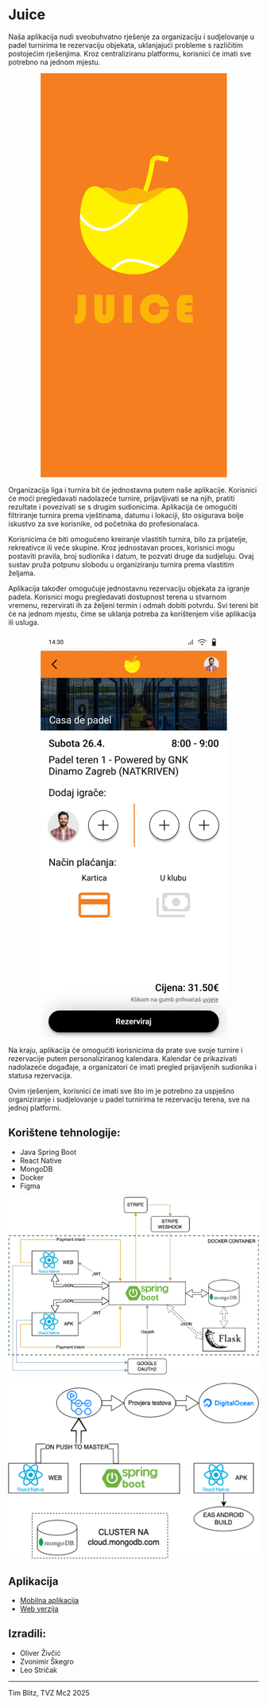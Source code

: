 # Juice

Naša aplikacija nudi sveobuhvatno rješenje za organizaciju i sudjelovanje u padel turnirima te rezervaciju objekata, uklanjajući probleme s različitim postojećim rješenjima. Kroz centraliziranu platformu, korisnici će imati sve potrebno na jednom mjestu.

<p align="center">
  <img src="apps/frontend/assets/images/screens/first-page.png" alt="Logo" />
</p>

Organizacija liga i turnira bit će jednostavna putem naše aplikacije. Korisnici će moći pregledavati nadolazeće turnire, prijavljivati se na njih, pratiti rezultate i povezivati se s drugim sudionicima. Aplikacija će omogućiti filtriranje turnira prema vještinama, datumu i lokaciji, što osigurava bolje iskustvo za sve korisnike, od početnika do profesionalaca.

Korisnicima će biti omogućeno kreiranje vlastitih turnira, bilo za prijatelje, rekreativce ili veće skupine. Kroz jednostavan proces, korisnici mogu postaviti pravila, broj sudionika i datum, te pozvati druge da sudjeluju. Ovaj sustav pruža potpunu slobodu u organiziranju turnira prema vlastitim željama.

Aplikacija također omogućuje jednostavnu rezervaciju objekata za igranje padela. Korisnici mogu pregledavati dostupnost terena u stvarnom vremenu, rezervirati ih za željeni termin i odmah dobiti potvrdu. Svi tereni bit će na jednom mjestu, čime se uklanja potreba za korištenjem više aplikacija ili usluga.

<p align="center">
  <img src="apps/frontend/assets/images/screens/potvrda-termina.png" alt="Logo" />
</p>

Na kraju, aplikacija će omogućiti korisnicima da prate sve svoje turnire i rezervacije putem personaliziranog kalendara. Kalendar će prikazivati nadolazeće događaje, a organizatori će imati pregled prijavljenih sudionika i statusa rezervacija.

Ovim rješenjem, korisnici će imati sve što im je potrebno za uspješno organiziranje i sudjelovanje u padel turnirima te rezervaciju terena, sve na jednoj platformi.

## Korištene tehnologije:
* Java Spring Boot
* React Native
* MongoDB
* Docker
* Figma

<p align="center">
  <img src="apps/frontend/assets/images/screens/juice.drawio.png" alt="Logo" />
</p>
<p align="center">
  <img src="apps/frontend/assets/images/screens/deployment.drawio.png" alt="Logo" />
</p>


## Aplikacija
- [Mobilna aplikacija](https://drive.google.com/file/d/1Lw_QxpAHWWUsm0N9JlbM4b4zn6rA77X9/view?usp=drive_link)
- [Web verzija](https://juice-frontend-aomia.ondigitalocean.app/)


## Izradili:
* Oliver Živčić
* Zvonimir Škegro
* Leo Stričak

---
Tim Blitz, TVZ Mc2 2025